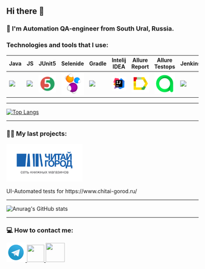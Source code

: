 ## Hi there 👋

### :robot: I'm Automation QA-engineer from South Ural, Russia.

### Technologies and tools that I use:

| Java | JS |JUnit5 | Selenide | Gradle | Intelij IDEA | Allure Report | Allure Testops | Jenkins | Selenoid |
|------|----|-------|----------|--------|--------------|---------------|----------------|---------|----------|
|![](https://www.vectorlogo.zone/logos/java/java-icon.svg)|![](https://www.vectorlogo.zone/logos/javascript/javascript-icon.svg)|![](https://github.com/AlexanderDankov/Chitay-Gorod-Tests/blob/master/images/Junit5.svg)|![](https://github.com/AlexanderDankov/Chitay-Gorod-Tests/blob/master/images/Selenide.svg)|![](https://www.vectorlogo.zone/logos/gradle/gradle-icon.svg)|![](https://github.com/AlexanderDankov/Chitay-Gorod-Tests/blob/master/images/IDEA.svg)|![](https://github.com/AlexanderDankov/Chitay-Gorod-Tests/blob/master/images/AllureReport.svg)|![](https://github.com/AlexanderDankov/Chitay-Gorod-Tests/blob/master/images/AllureTestops.svg)|![](https://www.vectorlogo.zone/logos/jenkins/jenkins-icon.svg)|![](https://github.com/AlexanderDankov/Chitay-Gorod-Tests/blob/master/images/Selenoid.svg)| 
**********
[![Top Langs](https://github-readme-stats.vercel.app/api/top-langs/?username=AlexanderDankov&layout=compact&theme=dark)](https://github.com/anuraghazra/github-readme-stats)
**********
### :man_technologist: My last projects:
<a href="https://github.com/AlexanderDankov/Chitay-Gorod-Tests"> <img src="https://github.com/AlexanderDankov/Chitay-Gorod-Tests/blob/master/images/Logo.png" width=200 heigth=80> </a>
<p>UI-Automated tests for https://www.chitai-gorod.ru/</p>

**********

![Anurag's GitHub stats](https://github-readme-stats.vercel.app/api?username=AlexanderDankov&show_icons=true&theme=dark)

**********

### :computer: How to contact me:

<a href="https://t.me/alexdankov"> <img src="https://github.com/AlexanderDankov/Chitay-Gorod-Tests/blob/master/images/Telegram.svg" width=50 height=50> </a>
<a href="https://vk.com/id35856737"> <img src="https://upload.wikimedia.org/wikipedia/commons/thumb/4/4e/VK_Compact_Logo.svg/768px-VK_Compact_Logo.svg.png" width=45 height=45> </a>
<a href="mailto:alexanderdankov@gmail.com"> <img src="https://www.logo.wine/a/logo/Gmail/Gmail-Logo.wine.svg" width=50 height=50> </a>


